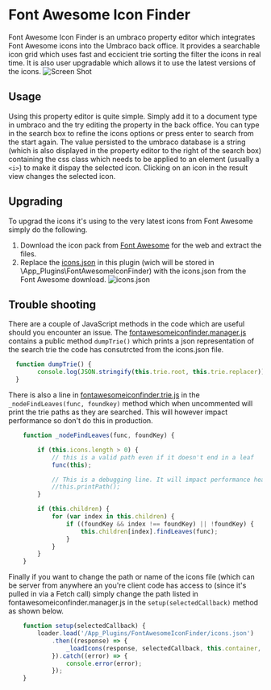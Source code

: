 # Font Awesome Icon Finder
Font Awesome Icon Finder is an umbraco property editor which integrates Font Awesome icons into the Umbraco back office. It provides a searchable icon grid which uses fast and eccicient trie sorting the filter the icons in real time. It is also user upgradable which allows it to use the latest versions of the icons.
![Screen Shot](https://github.com/RobbieLD/FontAwesomeIconFinder/blob/master/docs/screen_shot.PNG)

## Usage
Using this property editor is quite simple. Simply add it to a document type in umbraco and the try editing the property in the back office. You can type in the search box to refine the icons options or press enter to search from the start again. The value persisted to the umbraco database is a string (which is also displayed in the property editor to the right of the search box) containing the css class which needs to be applied to an element (usually a `<i>`) to make it dispay the selected icon. Clicking on an icon in the result view changes the selected icon.

## Upgrading
To upgrad the icons it's using to the very latest icons from Font Awesome simply do the following. 
1. Download the icon pack from [Font Awesome](https://fontawesome.com/) for the web and extract the files. 
2. Replace the [icons.json](src/icons.json) in this plugin (wich will be stored in \App_Plugins\FontAwesomeIconFinder\) with the icons.json from the Font Awesome download.
![icons.json](https://github.com/RobbieLD/FontAwesomeIconFinder/blob/master/docs/install.PNG)

## Trouble shooting
There are a couple of JavaScript methods in the code which are useful should you encounter an issue. The [fontawesomeiconfinder.manager.js](src/fontawesomeiconfinder.manager.js) contains a public method `dumpTrie()` which prints a json representation of the search trie the code has consutrcted from the icons.json file. 
```javascript
  function dumpTrie() {
        console.log(JSON.stringify(this.trie.root, this.trie.replacer));
  }
```

There is also a line in [fontawesomeiconfinder.trie.js](src/fontawesomeiconfinder.trie.js) in the `_nodeFindLeaves(func, foundkey)` method which when uncommented will print the trie paths as they are searched. This will however impact performance so don't do this in production. 
```javascript
    function _nodeFindLeaves(func, foundKey) {

        if (this.icons.length > 0) {
            // this is a valid path even if it doesn't end in a leaf
            func(this);

            // This is a debugging line. It will impact performance heavily. Dont use in production
            //this.printPath();
        }

        if (this.children) {
            for (var index in this.children) {
                if ((foundKey && index !== foundKey) || !foundKey) {
                    this.children[index].findLeaves(func);
                }
            }
        }
    }
```

Finally if you want to change the path or name of the icons file (which can be server from anywhere an you're client code has access to (since it's pulled in via a Fetch call) simply change the path listed in fontawesomeiconfinder.manager.js in the `setup(selectedCallback)` method as shown below. 
```javascript
    function setup(selectedCallback) {
        loader.load('/App_Plugins/FontAwesomeIconFinder/icons.json')
            .then((response) => {
                _loadIcons(response, selectedCallback, this.container, this.trie);
            }).catch((error) => {
                console.error(error);
            });
    }
```
